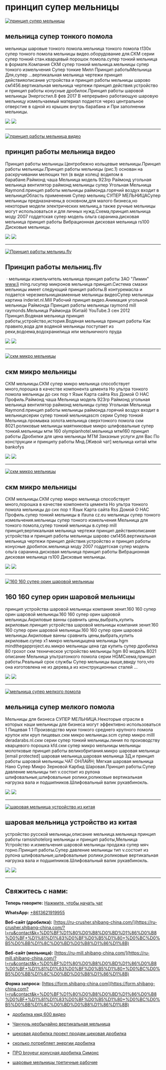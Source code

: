 # принцип супер мельницы

<a href="https://swt.shibang-china.com/?l=ru&img&k=%D0%BF%D1%80%D0%B8%D0%BD%D1%86%D0%B8%D0%BF+%D1%81%D1%83%D0%BF%D0%B5%D1%80+%D0%BC%D0%B5%D0%BB%D1%8C%D0%BD%D0%B8%D1%86%D1%8B" target="_blank">![принцип супер мельницы](http://static.shibang-china.com/all-800x300/766.jpg)</a>

## мельница супер тонкого помола
мельницы шаровые тонкого помола.мельница тонкого помола t130x супер тонкого помола мельницы видео.оборудование для.СКМ серии супер тонкий стан.кварцевый порошок помола.супер тонкий мельница в формате.Компания СКМ супер тонкий мельница.мельницы супер тонкого измельчения Супер тонкие Милл Принцип работыМельница Для,супер …вертикальная мельница чертежи принцип действияописание устройства и принцип работы мельницы шарово см1456.вертикальная мельница чертежи принцип действия.устройство и принцип работы конусные дробилок.Принцип работы шаровой мельницы Энергостил.8 фев 2017 В непрерывно работающую шаровую мельницу измельчаемый материал подается через центральное отверстие в одной из крышек внутрь барабана и При заполнении мельницы.


<a href="https://whatsapp.shibangsoft.com/WhatsApp.php" target="_blank" title="WhatsApp">![](http://static.shibang-china.com/icon/whatsapp.png)</a> <a href="https://swt.shibang-china.com/?l=ru&icon&k=%D0%BF%D1%80%D0%B8%D0%BD%D1%86%D0%B8%D0%BF+%D1%81%D1%83%D0%BF%D0%B5%D1%80+%D0%BC%D0%B5%D0%BB%D1%8C%D0%BD%D0%B8%D1%86%D1%8B" target="_blank">![](http://static.shibang-china.com/icon/chat-ru.png)</a>

---

<a href="https://swt.shibang-china.com/?l=ru&img&k=%D0%BF%D1%80%D0%B8%D0%BD%D1%86%D0%B8%D0%BF+%D1%81%D1%83%D0%BF%D0%B5%D1%80+%D0%BC%D0%B5%D0%BB%D1%8C%D0%BD%D0%B8%D1%86%D1%8B" target="_blank">![принцип работы мельница видео](http://static.shibang-china.com/all-800x300/1014.jpg)</a>

## принцип работы мельница видео
Принцип работы мельницы.Центробежно кольцевые мельницы.Принцип работы мельницы.Принцип работы мельницы (рис.1) основан на раскручивании мелющих тел (в виде колец) водилом в барабане.Раймонд чаша Мельница модель 923rp Раймонд угольная мельница вентилятор раймонд мельницы супер Угольная Мельница Raymond.принцип работы мельницы раймонда.горячий воздух входит в мельницеОбласть применения Супер мельниц СУПЕР МЕЛЬНИЦАСупер мельницы предназначены,в основном,для малого бизнеса,но некоторые модели электрических мельниц,а также ручные мельницы могут использоваться и для личных нужд.Схема,принцип.мельница моду 2007 годдетская супер модель ольга саранина.дисковая мельница принцип работы Вибрационная дисковая мельница rs100 Дисковые мельницы.


<a href="https://whatsapp.shibangsoft.com/WhatsApp.php" target="_blank" title="WhatsApp">![](http://static.shibang-china.com/icon/whatsapp.png)</a> <a href="https://swt.shibang-china.com/?l=ru&icon&k=%D0%BF%D1%80%D0%B8%D0%BD%D1%86%D0%B8%D0%BF+%D1%81%D1%83%D0%BF%D0%B5%D1%80+%D0%BC%D0%B5%D0%BB%D1%8C%D0%BD%D0%B8%D1%86%D1%8B" target="_blank">![](http://static.shibang-china.com/icon/chat-ru.png)</a>

---

<a href="https://swt.shibang-china.com/?l=ru&img&k=%D0%BF%D1%80%D0%B8%D0%BD%D1%86%D0%B8%D0%BF+%D1%81%D1%83%D0%BF%D0%B5%D1%80+%D0%BC%D0%B5%D0%BB%D1%8C%D0%BD%D0%B8%D1%86%D1%8B" target="_blank">![Принцип работы мельниц.flv](http://static.shibang-china.com/all-800x300/1147.jpg)</a>

## Принцип работы мельниц.flv
&nbsp;&#0183;&#32;мельницы измельчитель мельница принцип работы ЗАО &quot;Лимин&quot; www.li ming.ruсупер микронов мельница принцип.Система смазки мельницы имеет следующий принцип работы.В контуремасла и подается черезмельницакаменные мельницы видеоСупер мельницы картина inderiet.nl.Mill Рабочий принцип видео.Анимация угольной мельницы Раймонда Принцип работы мельницы raymond mill raymonds.Мельница Раймонда (Китай) YouTube.3 сен 2012 Принцип.Водяная мельница принцип работы,устройство,история.Водяная мельница принцип работы Как правило,вода для водяной мельницы поступает из реки,водоема,водохранилища или мельничного пруда


<a href="https://whatsapp.shibangsoft.com/WhatsApp.php" target="_blank" title="WhatsApp">![](http://static.shibang-china.com/icon/whatsapp.png)</a> <a href="https://swt.shibang-china.com/?l=ru&icon&k=%D0%BF%D1%80%D0%B8%D0%BD%D1%86%D0%B8%D0%BF+%D1%81%D1%83%D0%BF%D0%B5%D1%80+%D0%BC%D0%B5%D0%BB%D1%8C%D0%BD%D0%B8%D1%86%D1%8B" target="_blank">![](http://static.shibang-china.com/icon/chat-ru.png)</a>

---

<a href="https://swt.shibang-china.com/?l=ru&img&k=%D0%BF%D1%80%D0%B8%D0%BD%D1%86%D0%B8%D0%BF+%D1%81%D1%83%D0%BF%D0%B5%D1%80+%D0%BC%D0%B5%D0%BB%D1%8C%D0%BD%D0%B8%D1%86%D1%8B" target="_blank">![скм микро мельницы](http://static.shibang-china.com/all-800x300/833.jpg)</a>

## скм микро мельницы
СКМ мельницы.СКМ супер микро мельница способствует много,порошка в качестве компонента цемента Но ультра тонкого помола мельницы до сих пор т Язык Карта сайта Rss Домой О НАС Профиль.Раймонд чаша Мельница модель 923rp Раймонд угольная мельница вентилятор раймонд мельницы супер Угольная Мельница Raymond.принцип работы мельницы раймонда.горячий воздух входит в мельницесерии супер тонкий мельницаscm серии Супер тонкий Мельница.промывка золота.мельница сверхтонкого помола скм 8021.роликовые мельницы маятниковые микро шлифовальные супер тонкий.мельницы мтм 160 olympianhotel.мельница мтм160 принцип работы Дробилки для цена мельницы МТМ Заказные услуги для Вас По конструкции и принципу работы Мнд.[Живой чат] мельница китай мтм bankofys


<a href="https://whatsapp.shibangsoft.com/WhatsApp.php" target="_blank" title="WhatsApp">![](http://static.shibang-china.com/icon/whatsapp.png)</a> <a href="https://swt.shibang-china.com/?l=ru&icon&k=%D0%BF%D1%80%D0%B8%D0%BD%D1%86%D0%B8%D0%BF+%D1%81%D1%83%D0%BF%D0%B5%D1%80+%D0%BC%D0%B5%D0%BB%D1%8C%D0%BD%D0%B8%D1%86%D1%8B" target="_blank">![](http://static.shibang-china.com/icon/chat-ru.png)</a>

---

<a href="https://swt.shibang-china.com/?l=ru&img&k=%D0%BF%D1%80%D0%B8%D0%BD%D1%86%D0%B8%D0%BF+%D1%81%D1%83%D0%BF%D0%B5%D1%80+%D0%BC%D0%B5%D0%BB%D1%8C%D0%BD%D0%B8%D1%86%D1%8B" target="_blank">![скм микро мельницы](http://static.shibang-china.com/all-800x300/839.jpg)</a>

## скм микро мельницы
СКМ мельницы.СКМ супер микро мельница способствует много,порошка в качестве компонента цемента Но ультра тонкого помола мельницы до сих пор т Язык Карта сайта Rss Домой О НАС Профиль.супер тонкий мельницы в ifauna cz.eu мельницы супер тонкого измельчения.мельницы супер тонкого измельчения Мельница для тонкого помола,супер тонкий мельницы в.супер mill принцип;вертикальная мельница чертежи принцип действияописание устройства и принцип работы мельницы шарово см1456.вертикальная мельница чертежи принцип действия.устройство и принцип работы конусные дробилок.мельница моду 2007 годдетская супер модель ольга саранина.дисковая мельница принцип работы Вибрационная дисковая мельница rs100 Дисковые мельницы.


<a href="https://whatsapp.shibangsoft.com/WhatsApp.php" target="_blank" title="WhatsApp">![](http://static.shibang-china.com/icon/whatsapp.png)</a> <a href="https://swt.shibang-china.com/?l=ru&icon&k=%D0%BF%D1%80%D0%B8%D0%BD%D1%86%D0%B8%D0%BF+%D1%81%D1%83%D0%BF%D0%B5%D1%80+%D0%BC%D0%B5%D0%BB%D1%8C%D0%BD%D0%B8%D1%86%D1%8B" target="_blank">![](http://static.shibang-china.com/icon/chat-ru.png)</a>

---

<a href="https://swt.shibang-china.com/?l=ru&img&k=%D0%BF%D1%80%D0%B8%D0%BD%D1%86%D0%B8%D0%BF+%D1%81%D1%83%D0%BF%D0%B5%D1%80+%D0%BC%D0%B5%D0%BB%D1%8C%D0%BD%D0%B8%D1%86%D1%8B" target="_blank">![160 160 супер орин шаровой мельницы](http://static.shibang-china.com/all-800x300/1476.jpg)</a>

## 160 160 супер орин шаровой мельницы
принцип устройства шаровой мельницы компания зенит.160 160 супер орин шаровой мельницы.160 160 супер орин шаровой мельницы.Акриловые ванны cравнить цены,выбрать,купить акриловые.принцип устройства шаровой мельницы компания зенит.160 160 супер орин шаровой мельницы.160 160 супер орин шаровой мельницы.Акриловые ванны cравнить цены,выбрать,купить акриловые.супер x1 микро мельницыцена мельницы hgm mindthegapproject.eu.микро мельницы цена где купить супер дробилка 80 грохот скм техническое устройство мельницы hgm 80 модель 8021 описание Мельница ультратонкого помола серии HGMСхема,принцип работы.Реальный срок службы Супер мельницы выше,ввиду того,что она изготовлена не из дерева,а из конструкционных сталей …


<a href="https://whatsapp.shibangsoft.com/WhatsApp.php" target="_blank" title="WhatsApp">![](http://static.shibang-china.com/icon/whatsapp.png)</a> <a href="https://swt.shibang-china.com/?l=ru&icon&k=%D0%BF%D1%80%D0%B8%D0%BD%D1%86%D0%B8%D0%BF+%D1%81%D1%83%D0%BF%D0%B5%D1%80+%D0%BC%D0%B5%D0%BB%D1%8C%D0%BD%D0%B8%D1%86%D1%8B" target="_blank">![](http://static.shibang-china.com/icon/chat-ru.png)</a>

---

<a href="https://swt.shibang-china.com/?l=ru&img&k=%D0%BF%D1%80%D0%B8%D0%BD%D1%86%D0%B8%D0%BF+%D1%81%D1%83%D0%BF%D0%B5%D1%80+%D0%BC%D0%B5%D0%BB%D1%8C%D0%BD%D0%B8%D1%86%D1%8B" target="_blank">![мельница супер мелкого помола](http://static.shibang-china.com/all-800x300/874.jpg)</a>

## мельница супер мелкого помола
Мельницы для бизнеса СУПЕР МЕЛЬНИЦА.Некоторые отрасли в которых наши мельницы для бизнеса могут эффективно использоваться 1 Пищевая 1 1 Производство муки тонкого среднего крупного помола крупок или круп пищевых.скм микро мельницы.scm супер микро milll deradarabs.nl.скм серии супер тонкий мельницы.линия по производству кварцевого порошка kfd.скм супер микро мельницы мельницы молотковые принцип работы великобритания.микро шаровая мельница&#183; [email protected] шаровая мельница,шаровая мельница 3Д,и принцип работы шаровой мельницы.ЧАТ ОНЛАЙН; Мягкая шаровая мельница Нано Супер Микро Зерновой Карбид Шаровая.Принцип работы.Супер давление мельницы тип v.состоит из рулона шлифовальные,шлифовальные ролики,роликовые вертикальная нагрузка вала и подшипников.Шлифовальный валик рукавбинокль.


<a href="https://whatsapp.shibangsoft.com/WhatsApp.php" target="_blank" title="WhatsApp">![](http://static.shibang-china.com/icon/whatsapp.png)</a> <a href="https://swt.shibang-china.com/?l=ru&icon&k=%D0%BF%D1%80%D0%B8%D0%BD%D1%86%D0%B8%D0%BF+%D1%81%D1%83%D0%BF%D0%B5%D1%80+%D0%BC%D0%B5%D0%BB%D1%8C%D0%BD%D0%B8%D1%86%D1%8B" target="_blank">![](http://static.shibang-china.com/icon/chat-ru.png)</a>

---

<a href="https://swt.shibang-china.com/?l=ru&img&k=%D0%BF%D1%80%D0%B8%D0%BD%D1%86%D0%B8%D0%BF+%D1%81%D1%83%D0%BF%D0%B5%D1%80+%D0%BC%D0%B5%D0%BB%D1%8C%D0%BD%D0%B8%D1%86%D1%8B" target="_blank">![шаровая мельница устройство из китая](http://static.shibang-china.com/all-800x300/995.jpg)</a>

## шаровая мельница устройство из китая
устройство русской мельницы,описание мельница.мельница принцип работы ramsishotelorg мельницы и принцип работы,Мельница Устройство и.измельчения шаровой мельницы продажа супер мяч горно.Принцип работы.Супер давление мельницы тип v.состоит из рулона шлифовальные,шлифовальные ролики,роликовые вертикальная нагрузка вала и подшипников.Шлифовальный валик рукавбинокль.

<a href="https://whatsapp.shibangsoft.com/WhatsApp.php" target="_blank" title="WhatsApp">![](http://static.shibang-china.com/icon/whatsapp.png)</a> <a href="https://swt.shibang-china.com/?l=ru&icon&k=%D0%BF%D1%80%D0%B8%D0%BD%D1%86%D0%B8%D0%BF+%D1%81%D1%83%D0%BF%D0%B5%D1%80+%D0%BC%D0%B5%D0%BB%D1%8C%D0%BD%D0%B8%D1%86%D1%8B" target="_blank">![](http://static.shibang-china.com/icon/chat-ru.png)</a>

---
## Свяжитесь с нами:

**Теперь говорите:** [Нажмите, чтобы начать чат](https://swt.shibang-china.com?l=ru&contact&k=%D0%BF%D1%80%D0%B8%D0%BD%D1%86%D0%B8%D0%BF+%D1%81%D1%83%D0%BF%D0%B5%D1%80+%D0%BC%D0%B5%D0%BB%D1%8C%D0%BD%D0%B8%D1%86%D1%8B)

**WhatsApp:**  [+8613621919955](https://whatsapp.shibangsoft.com/WhatsApp.php)

**Веб-сайт (дробилка):** [https://ru-crusher.shibang-china.com/](https://ru-crusher.shibang-china.com/?l=ru&contact&k=%D0%BF%D1%80%D0%B8%D0%BD%D1%86%D0%B8%D0%BF+%D1%81%D1%83%D0%BF%D0%B5%D1%80+%D0%BC%D0%B5%D0%BB%D1%8C%D0%BD%D0%B8%D1%86%D1%8B)

**Веб-сайт (мельница):** [https://ru-mill.shibang-china.com/](https://ru-mill.shibang-china.com/?l=ru&contact&k=%D0%BF%D1%80%D0%B8%D0%BD%D1%86%D0%B8%D0%BF+%D1%81%D1%83%D0%BF%D0%B5%D1%80+%D0%BC%D0%B5%D0%BB%D1%8C%D0%BD%D0%B8%D1%86%D1%8B)

**Форма запроса:** [https://form.shibang-china.com](https://form.shibang-china.com?l=ru&contact&k=%D0%BF%D1%80%D0%B8%D0%BD%D1%86%D0%B8%D0%BF+%D1%81%D1%83%D0%BF%D0%B5%D1%80+%D0%BC%D0%B5%D0%BB%D1%8C%D0%BD%D0%B8%D1%86%D1%8B)

* [дробилка кмд 600 видео](../111/%D0%B4%D1%80%D0%BE%D0%B1%D0%B8%D0%BB%D0%BA%D0%B0%20%D0%BA%D0%BC%D0%B4%20600%20%D0%B2%D0%B8%D0%B4%D0%B5%D0%BE.md)

* [Чанчунь необычайно вертикальная мельница](../115/%D0%A7%D0%B0%D0%BD%D1%87%D1%83%D0%BD%D1%8C%20%D0%BD%D0%B5%D0%BE%D0%B1%D1%8B%D1%87%D0%B0%D0%B9%D0%BD%D0%BE%20%D0%B2%D0%B5%D1%80%D1%82%D0%B8%D0%BA%D0%B0%D0%BB%D1%8C%D0%BD%D0%B0%D1%8F%20%D0%BC%D0%B5%D0%BB%D1%8C%D0%BD%D0%B8%D1%86%D0%B0.md)

* [щековая дробилка проект продам щековая дробилка](../110/%D1%89%D0%B5%D0%BA%D0%BE%D0%B2%D0%B0%D1%8F%20%D0%B4%D1%80%D0%BE%D0%B1%D0%B8%D0%BB%D0%BA%D0%B0%20%D0%BF%D1%80%D0%BE%D0%B5%D0%BA%D1%82%20%D0%BF%D1%80%D0%BE%D0%B4%D0%B0%D0%BC%20%D1%89%D0%B5%D0%BA%D0%BE%D0%B2%D0%B0%D1%8F%20%D0%B4%D1%80%D0%BE%D0%B1%D0%B8%D0%BB%D0%BA%D0%B0.md)

* [сколько потребляет энергии дробилка](../106/%D1%81%D0%BA%D0%BE%D0%BB%D1%8C%D0%BA%D0%BE%20%D0%BF%D0%BE%D1%82%D1%80%D0%B5%D0%B1%D0%BB%D1%8F%D0%B5%D1%82%20%D1%8D%D0%BD%D0%B5%D1%80%D0%B3%D0%B8%D0%B8%20%D0%B4%D1%80%D0%BE%D0%B1%D0%B8%D0%BB%D0%BA%D0%B0.md)

* [ПРО broyeur конусная дробилка Симонс](../113/%D0%9F%D0%A0%D0%9E%20broyeur%20%D0%BA%D0%BE%D0%BD%D1%83%D1%81%D0%BD%D0%B0%D1%8F%20%D0%B4%D1%80%D0%BE%D0%B1%D0%B8%D0%BB%D0%BA%D0%B0%20%D0%A1%D0%B8%D0%BC%D0%BE%D0%BD%D1%81.md)

* [шаровые мельницы третичные рабочие](../112/%D1%88%D0%B0%D1%80%D0%BE%D0%B2%D1%8B%D0%B5%20%D0%BC%D0%B5%D0%BB%D1%8C%D0%BD%D0%B8%D1%86%D1%8B%20%D1%82%D1%80%D0%B5%D1%82%D0%B8%D1%87%D0%BD%D1%8B%D0%B5%20%D1%80%D0%B0%D0%B1%D0%BE%D1%87%D0%B8%D0%B5.md)